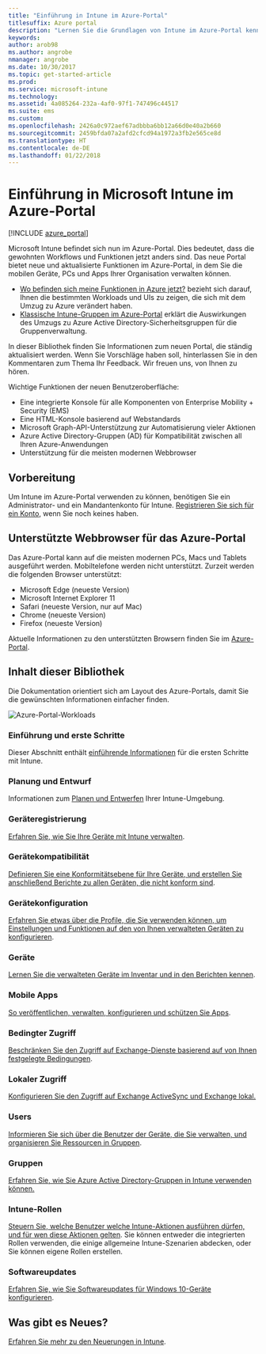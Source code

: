 ```yaml
---
title: "Einführung in Intune im Azure-Portal"
titlesuffix: Azure portal
description: "Lernen Sie die Grundlagen von Intune im Azure-Portal kennen, und erfahren Sie, wie es Ihnen beim Verwalten Ihrer Geräte helfen kann."
keywords: 
author: arob98
ms.author: angrobe
nmanager: angrobe
ms.date: 10/30/2017
ms.topic: get-started-article
ms.prod: 
ms.service: microsoft-intune
ms.technology: 
ms.assetid: 4a085264-232a-4af0-97f1-747496c44517
ms.suite: ems
ms.custom: 
ms.openlocfilehash: 2426a0c972aef67adbbba6bb12a66d0e40a2b660
ms.sourcegitcommit: 2459bfda07a2afd2cfcd94a1972a3fb2e565ce8d
ms.translationtype: HT
ms.contentlocale: de-DE
ms.lasthandoff: 01/22/2018
---
```

# <a name="introduction-to-microsoft-intune-in-the-azure-portal"></a>Einführung in Microsoft Intune im Azure-Portal


[!INCLUDE [azure_portal](./includes/azure_portal.md)]

Microsoft Intune befindet sich nun im Azure-Portal. Dies bedeutet, dass die gewohnten Workflows und Funktionen jetzt anders sind.
Das neue Portal bietet neue und aktualisierte Funktionen im Azure-Portal, in dem Sie die mobilen Geräte, PCs und Apps Ihrer Organisation verwalten können.

* [Wo befinden sich meine Funktionen in Azure jetzt?](ui-changes.md) bezieht sich darauf, Ihnen die bestimmten Workloads und UIs zu zeigen, die sich mit dem Umzug zu Azure verändert haben.
* [Klassische Intune-Gruppen im Azure-Portal](groups-get-started.md) erklärt die Auswirkungen des Umzugs zu Azure Active Directory-Sicherheitsgruppen für die Gruppenverwaltung.




In dieser Bibliothek finden Sie Informationen zum neuen Portal, die ständig aktualisiert werden. Wenn Sie Vorschläge haben soll, hinterlassen Sie in den Kommentaren zum Thema Ihr Feedback. Wir freuen uns, von Ihnen zu hören.

Wichtige Funktionen der neuen Benutzeroberfläche:

- Eine integrierte Konsole für alle Komponenten von Enterprise Mobility + Security (EMS)
- Eine HTML-Konsole basierend auf Webstandards
- Microsoft Graph-API-Unterstützung zur Automatisierung vieler Aktionen
- Azure Active Directory-Gruppen (AD) für Kompatibilität zwischen all Ihren Azure-Anwendungen
- Unterstützung für die meisten modernen Webbrowser

## <a name="before-you-start"></a>Vorbereitung

Um Intune im Azure-Portal verwenden zu können, benötigen Sie ein Administrator- und ein Mandantenkonto für Intune. [Registrieren Sie sich für ein Konto](https://portal.office.com/Signup/Signup.aspx?OfferId=40BE278A-DFD1-470a-9EF7-9F2596EA7FF9&dl=INTUNE_A&ali=1#0%20), wenn Sie noch keines haben.

## <a name="supported-web-browsers-for-the-azure-portal"></a>Unterstützte Webbrowser für das Azure-Portal

Das Azure-Portal kann auf die meisten modernen PCs, Macs und Tablets ausgeführt werden. Mobiltelefone werden nicht unterstützt.
Zurzeit werden die folgenden Browser unterstützt:

- Microsoft Edge (neueste Version)
- Microsoft Internet Explorer 11
- Safari (neueste Version, nur auf Mac)
- Chrome (neueste Version)
- Firefox (neueste Version)

Aktuelle Informationen zu den unterstützten Browsern finden Sie im [Azure-Portal](https://docs.microsoft.com/azure/azure-preview-portal-supported-browsers-devices).

## <a name="whats-in-this-library"></a>Inhalt dieser Bibliothek

Die Dokumentation orientiert sich am Layout des Azure-Portals, damit Sie die gewünschten Informationen einfacher finden.

![Azure-Portal-Workloads](./media/azure-portal-workloads.png)

### <a name="introduction-and-get-started"></a>Einführung und erste Schritte
Dieser Abschnitt enthält [einführende Informationen](introduction-intune.md) für die ersten Schritte mit Intune.
### <a name="plan-and-design"></a>Planung und Entwurf
Informationen zum [Planen und Entwerfen](/intune-classic/plan-design/introduction) Ihrer Intune-Umgebung.
### <a name="device-enrollment"></a>Geräteregistrierung
[Erfahren Sie, wie Sie Ihre Geräte mit Intune verwalten](device-enrollment.md).
### <a name="device-compliance"></a>Gerätekompatibilität
[Definieren Sie eine Konformitätsebene für Ihre Geräte, und erstellen Sie anschließend Berichte zu allen Geräten, die nicht konform sind](device-compliance.md).
### <a name="device-configuration"></a>Gerätekonfiguration
[Erfahren Sie etwas über die Profile, die Sie verwenden können, um Einstellungen und Funktionen auf den von Ihnen verwalteten Geräten zu konfigurieren](device-profiles.md).
### <a name="devices"></a>Geräte
[Lernen Sie die verwalteten Geräte im Inventar und in den Berichten kennen](device-management.md).
### <a name="mobile-apps"></a>Mobile Apps
[So veröffentlichen, verwalten, konfigurieren und schützen Sie Apps](app-management.md).
### <a name="conditional-access"></a>Bedingter Zugriff
[Beschränken Sie den Zugriff auf Exchange-Dienste basierend auf von Ihnen festgelegte Bedingungen](conditional-access.md).
### <a name="on-premises-access"></a>Lokaler Zugriff
[Konfigurieren Sie den Zugriff auf Exchange ActiveSync und Exchange lokal.](/intune-classic/deploy-use/mobile-device-management-with-exchange-activesync-and-microsoft-intune)
### <a name="users"></a>Users
[Informieren Sie sich über die Benutzer der Geräte, die Sie verwalten, und organisieren Sie Ressourcen in Gruppen](users-add.md).
### <a name="groups"></a>Gruppen
[Erfahren Sie, wie Sie Azure Active Directory-Gruppen in Intune verwenden können.](groups-get-started.md)
### <a name="intune-roles"></a>Intune-Rollen
[Steuern Sie, welche Benutzer welche Intune-Aktionen ausführen dürfen, und für wen diese Aktionen gelten](role-based-access-control.md). Sie können entweder die integrierten Rollen verwenden, die einige allgemeine Intune-Szenarien abdecken, oder Sie können eigene Rollen erstellen.
### <a name="software-updates"></a>Softwareupdates
[Erfahren Sie, wie Sie Softwareupdates für Windows 10-Geräte konfigurieren](windows-update-for-business-configure.md).



## <a name="whats-new"></a>Was gibt es Neues?

[Erfahren Sie mehr zu den Neuerungen in Intune](whats-new.md).
